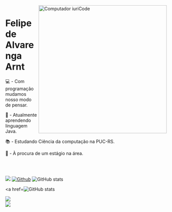 
<img src="https://raw.githubusercontent.com/MicaelliMedeiros/micaellimedeiros/master/image/computer-illustration.png" width="400px" align="right" alt="Computador iuriCode"/>

<h1> Felipe de Alvarenga Arnt </h1>

<p>💻 - Com programação mudamos nosso modo de pensar.<p>

<p>🌱 - Atualmente aprendendo linguagem Java.</p>

<p>📚 - Estudando Ciência da computação na PUC-RS.</p>

<p>💬 - À procura de um estágio na área. </p>

</p>
<br/>
<br/>

![](https://visitor-badge.laobi.icu/badge?page_id=felipearnt.felipearnt)
[![Github](https://img.shields.io/github/followers/felipearnt?label=Follow&style=social)](https://github.com/felipearnt)
![GitHub stats](https://github-readme-stats.vercel.app/api?username=felipearnt&show_icons=true&theme=tokyonight)




<a href=![GitHub stats](https://github-readme-stats.vercel.app/api?username=felipearnt&show_icons=true&theme=tokyonight)
</a>
&nbsp; &nbsp;

<a href="https://www.linkedin.com/in/felipe-arnt-a81604236//" alt="Linkedin">
<img align="left" src="https://img.shields.io/badge/LinkedIn-0077B5?style=for-the-badge&logo=linkedin&logoColor=white"/>
</a>
</p>
<br/>

<a href="https://www.instagram.com/lipe_arnt1/" alt="Instagram">
<img align="left" src="https://img.shields.io/badge/Instagram-E4405F?style=for-the-badge&logo=instagram&logoColor=white"/>
</a>




</a>
<div style="display: inline_block"><br>
 
<h1> </h1>
</div>
